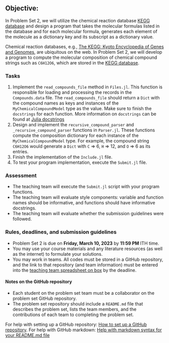 ## Objective: 
In Problem Set 2, we will utilize the chemical reaction database [KEGG database](https://www.kegg.jp) and design a program that takes the molecular formulas listed in the database and for each molecular formula, generates each element of the molecule as a dictionary key and its subscript as a dictionary value. 

Chemical reaction databases, e.g., [The KEGG: Kyoto Encyclopedia of Genes and Genomes](https://www.kegg.jp), are ubiquitous on the web.  In Problem Set 2, we will develop a program to compute the molecular composition of chemical compound strings such as `C6H12O6`, which are stored in the [KEGG database](https://www.kegg.jp).

### Tasks
1. Implement the `read_compounds_file` method in `Files.jl`. This function is responsible for loading and processing the records in the `Compounds.data` file.
The `read_compounds_file` should return a `Dict` with the compound names as keys and instances of the `MyChemicalCompoundModel` type as the value. Make sure to finish the `docstrings` for each function. More information on `docstrings` can be found at [Julia docstrings](https://docs.julialang.org/en/v1/manual/documentation/#Writing-Documentation)
1. Design and implement the `recursive_compound_parser` and `_recursive_compound_parser` functions in `Parser.jl`. These functions compute the composition dictionary for each instance of the `MyChemicalCompoundModel` type. For example, the compound string `C6H12O6` would generate a `Dict` with `C` => 6, `H` => 12, and `O` => 6 as its entries. 
1. Finish the implementation of the `Include.jl` file. 
1. To test your program implementation, execute the `Submit.jl` file.

### Assessment
* The teaching team will execute the `Submit.jl` script with your program functions. 
* The teaching team will evaluate style components: variable and function names should be informative, and functions should have informative docstrings. 
* The teaching team will evaluate whether the submission guidelines were followed.

### Rules, deadlines, and submission guidelines
* Problem Set 2 is due on __Friday, March 10, 2023__ by __11:59 PM__ ITH time. 
* You may use your course materials and any literature resources (as well as the internet) to formulate your solutions.
* You may work in teams. All codes must be stored in a GitHub repository, and the link to that repository (and team information) must be entered into the [teaching team spreadsheet on box](https://cornell.box.com/s/qd5nzzxlwikwxf515s3oe76yu8eb8uhu) by the deadline. 

#### Notes on the GitHub repository
* Each student on the problem set team must be a collaborator on the problem set GitHub repository. 
* The problem set repository should include a `README.md` file that describes the problem set, lists the team members, and the contributions of each team to completing the problem set.

For help with setting up a GitHub repository: [How to set up a GitHub repository](https://docs.github.com/en/repositories/creating-and-managing-repositories/creating-a-new-repository). For help with GitHub markdown: [Help with markdown syntax for your README.md file](https://docs.github.com/en/get-started/writing-on-github/getting-started-with-writing-and-formatting-on-github/basic-writing-and-formatting-syntax)
